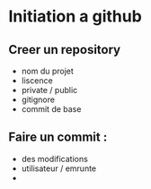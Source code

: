 # Initiation a github
## Creer un repository
- nom du projet
- liscence
- private / public
- gitignore
- commit de base

## Faire un commit :
- des modifications
- utilisateur / emrunte
- 
